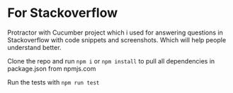 # For Stackoverflow 

Protractor with Cucumber project which i used for answering questions in Stackoverflow with code snippets and screenshots. Which will help people understand better.

Clone the repo and run `npm i` or `npm install` to pull all dependencies in package.json from npmjs.com

Run the tests with `npm run test`


